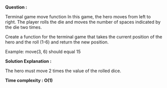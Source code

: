 **Question :** 

Terminal game move function
In this game, the hero moves from left to right. The player rolls the die and moves the number of spaces indicated by the die two times.

Create a function for the terminal game that takes the current position of the hero and the roll (1-6) and return the new position.

Example:
move(3, 6) should equal 15


**Solution Explanation :**

The hero must move 2 times the value of the rolled dice. 


**Time complexity : O(1)**